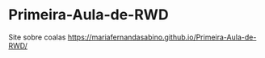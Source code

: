 # Primeira-Aula-de-RWD
Site sobre coalas
https://mariafernandasabino.github.io/Primeira-Aula-de-RWD/
